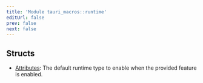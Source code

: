 ```yaml
---
title: 'Module tauri_macros::runtime'
editUrl: false
prev: false
next: false
---
```




## Structs


- [Attributes](/2/reference/rust/tauri-macros/Attributes): The default runtime type to enable when the provided feature is enabled.